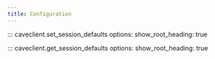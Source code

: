 ```yaml
---
title: Configuration
---
```


::: caveclient.set_session_defaults
    options:
        show_root_heading: true

::: caveclient.get_session_defaults
    options:
        show_root_heading: true